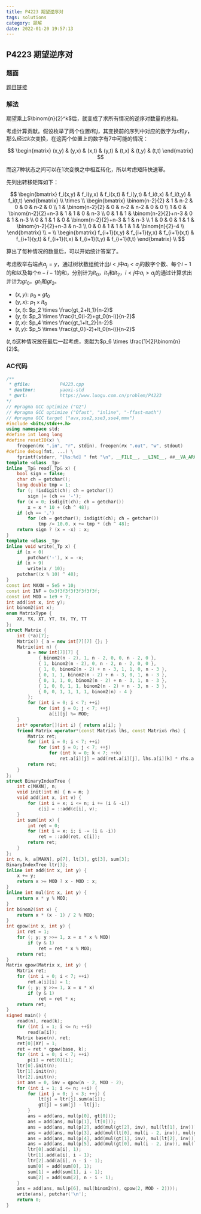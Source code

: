 ```yaml
---
title: P4223 期望逆序对
tags: solutions
category: 题解
date: 2022-01-20 19:57:13
---
```


## P4223 期望逆序对
<!-- more -->

### 题面

[题目链接](https://www.luogu.com.cn/problem/P4223)

### 解法

期望乘上$\binom{n}{2}^k$后，就变成了求所有情况的逆序对数量的总和。

考虑计算贡献。假设枚举了两个位置$i$和$j$，其变换前的序列中对应的数字为$x$和$y$，那么经过$k$次变换，在这两个位置上的数字有$7$中可能的情况：

$$
\begin{matrix}
(x,y) & (y,x) & (x,t) & (y,t) & (t,x) & (t,y) & (t,t)
\end{matrix}
$$

而这$7$种状态之间可以在$1$次变换之中相互转化，所以考虑矩阵快速幂。

先列出转移矩阵如下：

$$
\begin{bmatrix}
f_i(x,y) & f_i(y,x) & f_i(x,t) & f_i(y,t) & f_i(t,x) & f_i(t,y) & f_i(t,t)
\end{bmatrix} \\
\times \\
\begin{bmatrix}
\binom{n-2}{2} & 1 & n-2 & 0 & 0 & n-2 & 0 \\
1 & \binom{n-2}{2} & 0 & n-2 & n-2 & 0 & 0 \\
1 & 0 & \binom{n-2}{2}+n-3 & 1 & 1 & 0 & n-3 \\
0 & 1 & 1 & \binom{n-2}{2}+n-3 & 0 & 1 & n-3 \\
0 & 1 & 1 & 0 & \binom{n-2}{2}+n-3 & 1 & n-3 \\
1 & 0 & 0 & 1 & 1 & \binom{n-2}{2}+n-3 & n-3 \\
0 & 0 & 1 & 1 & 1 & 1 & \binom{n}{2}-4 \\
\end{bmatrix} \\
= \\
\begin{bmatrix}
f_{i+1}(x,y) & f_{i+1}(y,x) & f_{i+1}(x,t) & f_{i+1}(y,t) & f_{i+1}(t,x) & f_{i+1}(t,y) & f_{i+1}(t,t)
\end{bmatrix} \\
$$

算出了每种情况的数量后，可以开始统计答案了。

考虑枚举右端点$a_j=y$，通过树状数组统计出$i<j$中$a_i<a_j$的数字个数、每个$i-1$的和以及每个$n-i-1$的和，分别计为$lt_0$，$lt_1$和$lt_2$，$i<j$中$a_i>a_j$的通过计算求出并计为$gt_0$，$gt_1$和$gt_2$。

- $(x,y)$: $p_0 \times gt_0$
- $(y,x)$: $p_1 \times lt_0$
- $(x,t)$: $p_2 \times \frac{gt_2+lt_1}{n-2}$
- $(y,t)$: $p_3 \times \frac{lt_0(i-2)+gt_0(n-i)}{n-2}$
- $(t,x)$: $p_4 \times \frac{gt_1+lt_2}{n-2}$
- $(t,y)$: $p_5 \times \frac{gt_0(i-2)+lt_0(n-i)}{n-2}$

$(t,t)$这种情况放在最后一起考虑，贡献为$p_6 \times \frac{1}{2}\binom{n}{2}$。

### AC代码

```cpp
/**
 * @file:           P4223.cpp
 * @author:         yaoxi-std
 * @url:            https://www.luogu.com.cn/problem/P4223
*/
// #pragma GCC optimize ("O2")
// #pragma GCC optimize ("Ofast", "inline", "-ffast-math")
// #pragma GCC target ("avx,sse2,sse3,sse4,mmx")
#include <bits/stdc++.h>
using namespace std;
#define int long long
#define resetIO(x) \
    freopen(#x ".in", "r", stdin), freopen(#x ".out", "w", stdout)
#define debug(fmt, ...) \
    fprintf(stderr, "[%s:%d] " fmt "\n", __FILE__, __LINE__, ##__VA_ARGS__)
template <class _Tp>
inline _Tp& read(_Tp& x) {
    bool sign = false;
    char ch = getchar();
    long double tmp = 1;
    for (; !isdigit(ch); ch = getchar())
        sign |= (ch == '-');
    for (x = 0; isdigit(ch); ch = getchar())
        x = x * 10 + (ch ^ 48);
    if (ch == '.')
        for (ch = getchar(); isdigit(ch); ch = getchar())
            tmp /= 10.0, x += tmp * (ch ^ 48);
    return sign ? (x = -x) : x;
}
template <class _Tp>
inline void write(_Tp x) {
    if (x < 0)
        putchar('-'), x = -x;
    if (x > 9)
        write(x / 10);
    putchar((x % 10) ^ 48);
}
const int MAXN = 5e5 + 10;
const int INF = 0x3f3f3f3f3f3f3f3f;
const int MOD = 1e9 + 7;
int add(int x, int y);
int binom2(int x);
enum MatrixType {
    XY, YX, XT, YT, TX, TY, TT
};
struct Matrix {
    int (*a)[7];
    Matrix() { a = new int[7][7] {}; }
    Matrix(int n) {
        a = new int[7][7] {
            { binom2(n - 2), 1, n - 2, 0, 0, n - 2, 0 },
            { 1, binom2(n - 2), 0, n - 2, n - 2, 0, 0 },
            { 1, 0, binom2(n - 2) + n - 3, 1, 1, 0, n - 3 },
            { 0, 1, 1, binom2(n - 2) + n - 3, 0, 1, n - 3 },
            { 0, 1, 1, 0, binom2(n - 2) + n - 3, 1, n - 3 },
            { 1, 0, 0, 1, 1, binom2(n - 2) + n - 3, n - 3 },
            { 0, 0, 1, 1, 1, 1, binom2(n) - 4 }
        };
        for (int i = 0; i < 7; ++i)
            for (int j = 0; j < 7; ++j)
                a[i][j] %= MOD;
    }
    int* operator[](int i) { return a[i]; }
    friend Matrix operator*(const Matrix& lhs, const Matrix& rhs) {
        Matrix ret;
        for (int i = 0; i < 7; ++i)
            for (int j = 0; j < 7; ++j)
                for (int k = 0; k < 7; ++k)
                    ret.a[i][j] = add(ret.a[i][j], lhs.a[i][k] * rhs.a[k][j] % MOD);
        return ret;
    }
};
struct BinaryIndexTree {
    int c[MAXN], n;
    void init(int m) { n = m; }
    void add(int x, int v) {
        for (int i = x; i <= n; i += (i & -i))
            c[i] = ::add(c[i], v);
    }
    int sum(int x) {
        int ret = 0;
        for (int i = x; i; i -= (i & -i))
            ret = ::add(ret, c[i]);
        return ret;
    }
};
int n, k, a[MAXN], p[7], lt[3], gt[3], sum[3];
BinaryIndexTree ltr[3];
inline int add(int x, int y) {
    x += y;
    return x >= MOD ? x - MOD : x;
}
inline int mul(int x, int y) {
    return x * y % MOD;
}
int binom2(int x) {
    return x * (x - 1) / 2 % MOD;
}
int qpow(int x, int y) {
    int ret = 1;
    for (; y; y >>= 1, x = x * x % MOD)
        if (y & 1)
            ret = ret * x % MOD;
    return ret;
}
Matrix qpow(Matrix x, int y) {
    Matrix ret;
    for (int i = 0; i < 7; ++i)
        ret.a[i][i] = 1;
    for (; y; y >>= 1, x = x * x)
        if (y & 1)
            ret = ret * x;
    return ret;
}
signed main() {
    read(n), read(k);
    for (int i = 1; i <= n; ++i)
        read(a[i]);
    Matrix base(n), ret;
    ret[0][XY] = 1;
    ret = ret * qpow(base, k);
    for (int i = 0; i < 7; ++i)
        p[i] = ret[0][i];
    ltr[0].init(n);
    ltr[1].init(n);
    ltr[2].init(n);
    int ans = 0, inv = qpow(n - 2, MOD - 2);
    for (int i = 1; i <= n; ++i) {
        for (int j = 0; j < 3; ++j) {
            lt[j] = ltr[j].sum(a[i]);
            gt[j] = sum[j] - lt[j];
        }
        ans = add(ans, mul(p[0], gt[0]));
        ans = add(ans, mul(p[1], lt[0]));
        ans = add(ans, mul(p[2], add(mul(gt[2], inv), mul(lt[1], inv))));
        ans = add(ans, mul(p[3], add(mul(lt[0], mul(i - 2, inv)), mul(gt[0], mul(n - i, inv)))));
        ans = add(ans, mul(p[4], add(mul(gt[1], inv), mul(lt[2], inv))));
        ans = add(ans, mul(p[5], add(mul(gt[0], mul(i - 2, inv)), mul(lt[0], mul(n - i, inv)))));
        ltr[0].add(a[i], 1);
        ltr[1].add(a[i], i - 1);
        ltr[2].add(a[i], n - i - 1);
        sum[0] = add(sum[0], 1);
        sum[1] = add(sum[1], i - 1);
        sum[2] = add(sum[2], n - i - 1);
    }
    ans = add(ans, mul(p[6], mul(binom2(n), qpow(2, MOD - 2))));
    write(ans), putchar('\n');
    return 0;
}
```